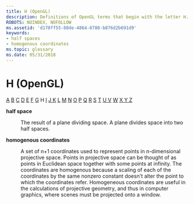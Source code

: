 ```yaml
---
title: H (OpenGL)
description: Definitions of OpenGL terms that begin with the letter H.
ROBOTS: NOINDEX, NOFOLLOW
ms.assetid: 'd170ff55-88de-4864-8780-b876d2b691d9'
keywords:
- half spaces
- homogenous coordinates
ms.topic: glossary
ms.date: 05/31/2018
---
```


# H (OpenGL)

[A](a.md) [B](b.md) [C](c.md) [D](d.md) [E](e.md) [F](f.md) [G](g.md) H [I](i.md) [J K](jk.md) [L](l.md) [M](m.md) [N](n.md) [O](o.md) [P](p.md) [Q](q.md) [R](r.md) [S](s.md) [T](t.md) [U V](u-v.md) [W](w.md) [X Y Z](x-y-z.md)

<dl> <dt>

<span id="opengl_half_space"></span><span id="OPENGL_HALF_SPACE"></span>**half space**
</dt> <dd>

The result of a plane dividing space. A plane divides space into two half spaces.

</dd> <dt>

<span id="opengl_homogenous_coordinates"></span><span id="OPENGL_HOMOGENOUS_COORDINATES"></span>**homogenous coordinates**
</dt> <dd>

A set of n+1 coordinates used to represent points in n-dimensional projective space. Points in projective space can be thought of as points in Euclidean space together with some points at infinity. The coordinates are homogenous because a scaling of each of the coordinates by the same nonzero constant doesn't alter the point to which the coordinates refer. Homogeneous coordinates are useful in the calculations of projective geometry, and thus in computer graphics, where scenes must be projected onto a window.

</dd> </dl>

 

 





